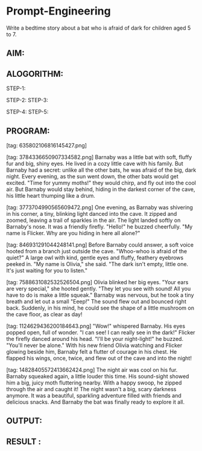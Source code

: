 # Prompt-Engineering
Write a bedtime story about a bat who is afraid of dark for children aged 5 to 7.

## AIM:

## ALOGORITHM:

STEP-1: 

STEP-2:
STEP-3:

STEP-4: 
STEP-5: 
## PROGRAM:

[tag: 635802106816145427.png]

[tag: 3784336650907334582.png]
Barnaby was a little bat with soft, fluffy fur and big, shiny eyes. He lived in a cozy little cave with his family. But Barnaby had a secret: unlike all the other bats, he was afraid of the big, dark night. Every evening, as the sun went down, the other bats would get excited. "Time for yummy moths!" they would chirp, and fly out into the cool air. But Barnaby would stay behind, hiding in the darkest corner of the cave, his little heart thumping like a drum.

[tag: 3773704990565609472.png]
One evening, as Barnaby was shivering in his corner, a tiny, blinking light danced into the cave. It zipped and zoomed, leaving a trail of sparkles in the air. The light landed softly on Barnaby's nose. It was a friendly firefly. "Hello!" he buzzed cheerfully. "My name is Flicker. Why are you hiding in here all alone?"

[tag: 846931291044248141.png]
Before Barnaby could answer, a soft voice hooted from a branch just outside the cave. "Whoo-whoo is afraid of the quiet?" A large owl with kind, gentle eyes and fluffy, feathery eyebrows peeked in. "My name is Olivia," she said. "The dark isn't empty, little one. It's just waiting for you to listen."

[tag: 7588631082532526504.png]
Olivia blinked her big eyes. "Your ears are very special," she hooted gently. "They let you see with sound! All you have to do is make a little squeak." Barnaby was nervous, but he took a tiny breath and let out a small "Eeep!" The sound flew out and bounced right back. Suddenly, in his mind, he could see the shape of a little mushroom on the cave floor, as clear as day!

[tag: 1124629436200184643.png]
"Wow!" whispered Barnaby. His eyes popped open, full of wonder. "I can see! I can really see in the dark!" Flicker the firefly danced around his head. "I'll be your night-light!" he buzzed. "You'll never be alone." With his new friend Olivia watching and Flicker glowing beside him, Barnaby felt a flutter of courage in his chest. He flapped his wings, once, twice, and flew out of the cave and into the night!

[tag: 14828405572413662424.png]
The night air was cool on his fur. Barnaby squeaked again, a little louder this time. His sound-sight showed him a big, juicy moth fluttering nearby. With a happy swoop, he zipped through the air and caught it! The night wasn't a big, scary darkness anymore. It was a beautiful, sparkling adventure filled with friends and delicious snacks. And Barnaby the bat was finally ready to explore it all.

## OUTPUT:

## RESULT :

